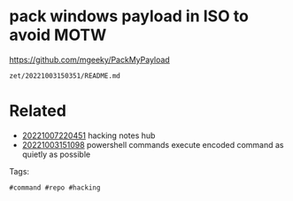 # pack windows payload in ISO to avoid MOTW
https://github.com/mgeeky/PackMyPayload

` zet/20221003150351/README.md `

# Related

- [20221007220451](/zet/20221007220451/README.md) hacking notes hub
- [20221003151098](/zet/20221003151098/README.md) powershell commands execute encoded command as quietly as possible

Tags:

    #command #repo #hacking
